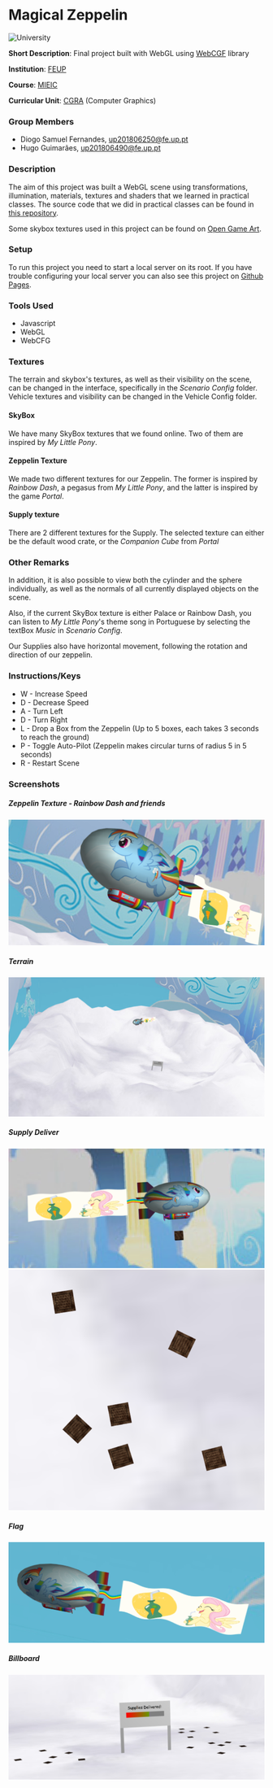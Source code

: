# Magical Zeppelin

![University](https://img.shields.io/badge/FEUP-MIEIC-red)

**Short Description**: Final project built with WebGL using [WebCGF](https://paginas.fe.up.pt/~ruirodrig/pub/sw/webcgf/docs/) library

**Institution**: [FEUP](https://sigarra.up.pt/feup/en/web_page.Inicial)

**Course**: [MIEIC](https://sigarra.up.pt/feup/en/cur_geral.cur_view?pv_curso_id=742&pv_ano_lectivo=2019)

**Curricular Unit**: [CGRA](https://sigarra.up.pt/feup/en/ucurr_geral.ficha_uc_view?pv_ocorrencia_id=399891) (Computer Graphics)

### Group Members
- Diogo Samuel Fernandes, up201806250@fe.up.pt
- Hugo Guimarães, up201806490@fe.up.pt

### Description

The aim of this project was built a WebGL scene using transformations, illumination, materials, textures and shaders that we learned in practical classes. The source code that we did in practical classes can be found in [this repository](https://github.com/SamuelKun/feup-cgra).

Some skybox textures used in this project can be found on [Open Game Art](https://opengameart.org/art-search?keys=skybox).

### Setup

To run this project you need to start a local server on its root. If you have trouble configuring your local server you can also see this project on [Github Pages](https://samuelkun.github.io/feup-cgra-project).

### Tools Used

- Javascript
- WebGL
- WebCFG

### Textures

The terrain and skybox's textures, as well as their visibility on the scene, can be changed in the interface, specifically in the *Scenario Config* folder. Vehicle textures and visibility can be changed in the Vehicle Config folder.

#### SkyBox

We have many SkyBox textures that we found online. Two of them are inspired by *My Little Pony*.

#### Zeppelin Texture

We made two different textures for our Zeppelin. The former is inspired by *Rainbow Dash*, a pegasus from *My Little Pony*, and the latter is inspired by the game *Portal*.

#### Supply texture

There are 2 different textures for the Supply. The selected texture can either be the default wood crate, or the *Companion Cube* from *Portal*


### Other Remarks

In addition, it is also possible to view both the cylinder and the sphere individually, as well as the normals of all currently displayed objects on the scene.

Also, if the current SkyBox texture is either Palace or Rainbow Dash, you can listen to *My Little Pony*'s theme song in Portuguese by selecting the textBox *Music* in *Scenario Config*.

Our Supplies also have horizontal movement, following the rotation and direction of our zeppelin.

### Instructions/Keys

- W - Increase Speed
- D - Decrease Speed
- A - Turn Left
- D - Turn Right
- L - Drop a Box from the Zeppelin (Up to 5 boxes, each takes 3 seconds to reach the ground)
- P - Toggle Auto-Pilot (Zeppelin makes circular turns of radius 5 in 5 seconds)
- R - Restart Scene


### Screenshots

##### Zeppelin Texture - Rainbow Dash and friends
![zeppelin](./screenshots/proj-t7g5-1.png)

##### Terrain
![terrain](./screenshots/proj-t7g5-2.png)

##### Supply Deliver
![supply](./screenshots/proj-t7g5-3.png)
![supply](./screenshots/proj-t7g5-4.png)

##### Flag
![flag](./screenshots/proj-t7g5-5.png)

##### Billboard
![billboard](./screenshots/proj-t7g5-6.png)




